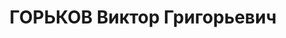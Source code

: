 ---
title: ГОРЬКОВ Виктор Григорьевич
description: "Род. в 1904, Саратовская обл., Сердобский р-н, с. Голяевка, русский.\
  \ Проживал: Челябинская обл., Кыштымский р-н, г. Карабаш. Рудоуправление, гл.механик\
  \ \n  Арестован 07.06.1937. Приговор: 31.12.1937 – ВМН. Расстрелян 31.12.1937"
---